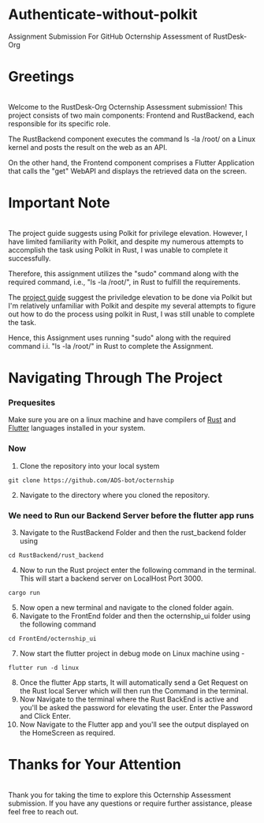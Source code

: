 # Authenticate-without-polkit
Assignment Submission For GitHub Octernship Assessment of RustDesk-Org

<h1> Greetings </h1><br>
Welcome to the RustDesk-Org Octernship Assessment submission! This project consists of two main components: Frontend and RustBackend, each responsible for its specific role.

The RustBackend component executes the command ls -la /root/ on a Linux kernel and posts the result on the web as an API.

On the other hand, the Frontend component comprises a Flutter Application that calls the "get" WebAPI and displays the retrieved data on the screen.

<h1>Important Note</h1><br>
The project guide suggests using Polkit for privilege elevation. However, I have limited familiarity with Polkit, and despite my numerous attempts to accomplish the task using Polkit in Rust, I was unable to complete it successfully.

Therefore, this assignment utilizes the "sudo" command along with the required command, i.e., "ls -la /root/", in Rust to fulfill the requirements.

The <a href="https://github.com/rustdesk-org/Octernships_Project">project guide</a> suggest the priviledge elevation to be done via Polkit
but I'm relatively unfamiliar with Polkit and despite my several attempts to figure out how to do the process using polkit in Rust,
I was still unable to complete the task. 

Hence, this Assignment uses running "sudo" along with the required command i.i. "ls -la /root/" in Rust to complete the Assignment.

<h1> Navigating Through The Project </h1>

<h3> Prequesites </h3>

Make sure you are on a linux machine and have compilers of <a href="https://www.redhat.com/sysadmin/install-rust-linux">Rust</a> and <a href= "https://docs.flutter.dev/get-started/install/linux">Flutter</a> languages installed in your system.
 
<h3> Now </h3>

1) Clone the repository into your local system 
```
git clone https://github.com/ADS-bot/octernship
```
2) Navigate to the directory where you cloned the repository.

<h3> We need to Run our Backend Server before the flutter app runs </h3>

3) Navigate to the RustBackend Folder and then the rust_backend folder using 
```
cd RustBackend/rust_backend
```

4) Now to run the Rust project enter the following command in the terminal. This will start a backend server on LocalHost Port 3000.
```
cargo run
```
5) Now open a new terminal and navigate to the cloned folder again.
6) Navigate to the FrontEnd folder and then the octernship_ui folder using the following command
```
cd FrontEnd/octernship_ui
```
7) Now start the flutter project in debug mode on Linux machine using - 
```
flutter run -d linux
```
8) Once the flutter App starts, It will automatically send a Get Request on the Rust local Server which will then run the Command in the terminal.
9) Now Navigate to the terminal where the Rust BackEnd is active and you'll be asked the password for elevating the user. Enter the Password and Click Enter.
10) Now Navigate to the Flutter app and you'll see the output displayed on the HomeScreen as required.

<h1> Thanks for Your Attention</h1><br>
Thank you for taking the time to explore this Octernship Assessment submission. If you have any questions or require further assistance, please feel free to reach out. 
